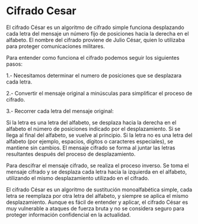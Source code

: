 
# Cifrado Cesar

El cifrado César es un algoritmo de cifrado simple  funciona desplazando cada letra del mensaje un número fijo de posiciones hacia la derecha en el alfabeto. El nombre del cifrado proviene de Julio César, quien lo utilizaba para proteger comunicaciones militares.

Para entender como funciona el cifrado podemos seguir los siguientes pasos:

1.- Necesitamos determinar el numero de posiciones que se desplazara cada letra. 

2.- Convertir el mensaje original a minúsculas para simplificar el proceso de cifrado.

3.- Recorrer cada letra del mensaje original:

Si la letra es una letra del alfabeto, se desplaza hacia la derecha en el alfabeto el número de posiciones indicado por el desplazamiento. Si se llega al final del alfabeto, se vuelve al principio.
Si la letra no es una letra del alfabeto (por ejemplo, espacios, dígitos o caracteres especiales), se mantiene sin cambios.
El mensaje cifrado se forma al juntar las letras resultantes después del proceso de desplazamiento.

Para descifrar el mensaje cifrado, se realiza el proceso inverso. Se toma el mensaje cifrado y se desplaza cada letra hacia la izquierda en el alfabeto, utilizando el mismo desplazamiento utilizado en el cifrado.

El cifrado César es un algoritmo de sustitución monoalfabética simple, cada letra se reemplaza por otra letra del alfabeto, y siempre se aplica el mismo desplazamiento. Aunque es fácil de entender y aplicar, el cifrado César es muy vulnerable a ataques de fuerza bruta y no se considera seguro para proteger información confidencial en la actualidad.






